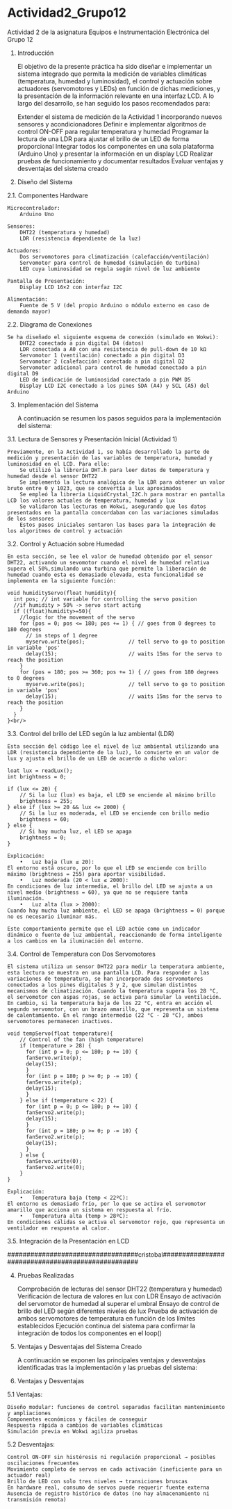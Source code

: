 # Actividad2_Grupo12
Actividad 2 de la asignatura Equipos e Instrumentación Electrónica del Grupo 12

1. Introducción

	El objetivo de la presente práctica ha sido diseñar e implementar un sistema integrado que permita la medición de variables climáticas (temperatura, humedad y luminosidad), el control y actuación sobre actuadores (servomotores y LEDs) en función de dichas mediciones, y la presentación de la información relevante en una interfaz LCD. A lo largo del desarrollo, se han seguido los pasos recomendados para:
	
	Extender el sistema de medición de la Actividad 1 incorporando nuevos sensores y acondicionadores
	Definir e implementar algoritmos de control ON-OFF para regular temperatura y humedad
	Programar la lectura de una LDR para ajustar el brillo de un LED de forma proporcional
	Integrar todos los componentes en una sola plataforma (Arduino Uno) y presentar la información en un display LCD
	Realizar pruebas de funcionamiento y documentar resultados
	Evaluar ventajas y desventajas del sistema creado

2. Diseño del Sistema

2.1. Componentes Hardware

	Microcontrolador:
		Arduino Uno
	
	Sensores:
		DHT22 (temperatura y humedad)
		LDR (resistencia dependiente de la luz)
	
	Actuadores:
		Dos servomotores para climatización (calefacción/ventilación)
		Servomotor para control de humedad (simulación de turbina)
		LED cuya luminosidad se regula según nivel de luz ambiente

	Pantalla de Presentación:
		Display LCD 16×2 con interfaz I2C
	
	Alimentación:
		Fuente de 5 V (del propio Arduino o módulo externo en caso de demanda mayor)

2.2. Diagrama de Conexiones

	Se ha diseñado el siguiente esquema de conexión (simulado en Wokwi):
		DHT22 conectado a pin digital D4 (datos)
		LDR conectada a A0 con una resistencia de pull-down de 10 kΩ
		Servomotor 1 (ventilación) conectado a pin digital D3
		Servomotor 2 (calefacción) conectado a pin digital D2
		Servomotor adicional para control de humedad conectado a pin digital D9
		LED de indicación de luminosidad conectado a pin PWM D5
		Display LCD I2C conectado a los pines SDA (A4) y SCL (A5) del Arduino

3. Implementación del Sistema

	A continuación se resumen los pasos seguidos para la implementación del sistema:

3.1. Lectura de Sensores y Presentación Inicial (Actividad 1)

	Previamente, en la Actividad 1, se había desarrollado la parte de medición y presentación de las variables de temperatura, humedad y luminosidad en el LCD. Para ello:
		Se utilizó la librería DHT.h para leer datos de temperatura y humedad desde el sensor DHT22
		Se implementó la lectura analógica de la LDR para obtener un valor bruto entre 0 y 1023, que se convertía a lux aproximados
		Se empleó la librería LiquidCrystal_I2C.h para mostrar en pantalla LCD los valores actuales de temperatura, humedad y lux
		Se validaron las lecturas en Wokwi, asegurando que los datos presentados en la pantalla concordaban con las variaciones simuladas de los sensores
		Estos pasos iniciales sentaron las bases para la integración de los algoritmos de control y actuación

3.2. Control y Actuación sobre Humedad

	En esta sección, se lee el valor de humedad obtenido por el sensor DHT22, activando un sevomotor cuando el nivel de humedad relativa supera el 50%,simulando una turbina que permite la liberación de humedad cuando esta es demasiado elevada, esta funcionalidad se implementa en la siguiente función:
	
	void humidityServo(float humidity){
	  int pos; // int variable for controlling the servo position
	  //if humidity > 50% -> servo start acting
	  if ((float)humidity>=50){ 
	    //logic for the movement of the servo
	    for (pos = 0; pos <= 180; pos += 1) { // goes from 0 degrees to 180 degrees
	      // in steps of 1 degree
	      myservo.write(pos);              // tell servo to go to position in variable 'pos'
	      delay(15);                       // waits 15ms for the servo to reach the position
	    }
	    for (pos = 180; pos >= 360; pos += 1) { // goes from 180 degrees to 0 degrees
	      myservo.write(pos);              // tell servo to go to position in variable 'pos'
	      delay(15);                       // waits 15ms for the servo to reach the position
	    }
	  }
	}<br/>



3.3. Control del brillo del LED según la luz ambiental (LDR)

	Esta sección del código lee el nivel de luz ambiental utilizando una LDR (resistencia dependiente de la luz), lo convierte en un valor de lux y ajusta el brillo de un LED de acuerdo a dicho valor:
	
	loat lux = readLux();
	int brightness = 0;
	
	if (lux <= 20) {
	    // Si la luz (lux) es baja, el LED se enciende al máximo brillo
	    brightness = 255;
	} else if (lux >= 20 && lux <= 2000) {
	    // Si la luz es moderada, el LED se enciende con brillo medio
	    brightness = 60;
	} else {
	    // Si hay mucha luz, el LED se apaga
	    brightness = 0;
	}
	
	Explicación:
		•	Luz baja (lux ≤ 20):
	El entorno está oscuro, por lo que el LED se enciende con brillo máximo (brightness = 255) para aportar visibilidad.
		•	Luz moderada (20 < lux ≤ 2000):
	En condiciones de luz intermedia, el brillo del LED se ajusta a un nivel medio (brightness = 60), ya que no se requiere tanta iluminación.
		•	Luz alta (lux > 2000):
	Cuando hay mucha luz ambiente, el LED se apaga (brightness = 0) porque no es necesario iluminar más.
	
	Este comportamiento permite que el LED actúe como un indicador dinámico o fuente de luz ambiental, reaccionando de forma inteligente a los cambios en la iluminación del entorno.

3.4. Control de Temperatura con Dos Servomotores
	
	El sistema utiliza un sensor DHT22 para medir la temperatura ambiente, esta lectura se muestra en una pantalla LCD. Para responder a las variaciones de temperatura, se han incorporado dos servomotores conectados a los pines digitales 3 y 2, que simulan distintos mecanismos de climatización. Cuando la temperatura supera los 28 °C, el servomotor con aspas rojas, se activa para simular la ventilación. En cambio, si la temperatura baja de los 22 °C, entra en acción el segundo servomotor, con un brazo amarillo, que representa un sistema de calentamiento. En el rango intermedio (22 °C - 28 °C), ambos servomotores permanecen inactivos.
	
	void tempServo(float temperature){
	    // Control of the fan (high temperature)
	    if (temperature > 28) {
	      for (int p = 0; p <= 180; p += 10) {
	      fanServo.write(p);
	      delay(15);
	      }
	      for (int p = 180; p >= 0; p -= 10) {
	      fanServo.write(p);
	      delay(15);
	      }
	    } else if (temperature < 22) {
	      for (int p = 0; p <= 180; p += 10) {
	      fanServo2.write(p);
	      delay(15);
	      }
	      for (int p = 180; p >= 0; p -= 10) {
	      fanServo2.write(p);
	      delay(15);
	      }
	    } else {
	      fanServo.write(0);
	      fanServo2.write(0);
	    }
	}
	
	Explicación:
		•	Temperatura baja (temp < 22ºC):
	El entorno es demasiado frío, por lo que se activa el servomotor amarillo que acciona un sistema en respuesta al frío.
		•	Temperatura alta (temp > 28ºC):
	En condiciones cálidas se activa el servomotor rojo, que representa un ventilador en respuesta al calor.


3.5. Integración de la Presentación en LCD

##################################cristobal##################################################

4. Pruebas Realizadas

	Comprobación de lecturas del sensor DHT22 (temperatura y humedad)
	Verificación de lectura de valores en lux con LDR
	Ensayo de activación del servomotor de humedad al superar el umbral
	Ensayo de control de brillo del LED según diferentes niveles de lux
	Prueba de activación de ambos servomotores de temperatura en función de los límites establecidos
	Ejecución continua del sistema para confirmar la integración de todos los componentes en el loop()

5. Ventajas y Desventajas del Sistema Creado

	A continuación se exponen las principales ventajas y desventajas identificadas tras la implementación y las pruebas del sistema:

5. Ventajas y Desventajas

5.1 Ventajas:

	Diseño modular: funciones de control separadas facilitan mantenimiento y ampliaciones
	Componentes económicos y fáciles de conseguir
	Respuesta rápida a cambios de variables climáticas
	Simulación previa en Wokwi agiliza pruebas

5.2 Desventajas:

	Control ON-OFF sin histéresis ni regulación proporcional → posibles oscilaciones frecuentes
	Movimiento completo de servos en cada activación (ineficiente para un actuador real)
	Brillo de LED con solo tres niveles → transiciones bruscas
	En hardware real, consumo de servos puede requerir fuente externa
	Ausencia de registro histórico de datos (no hay almacenamiento ni transmisión remota)

